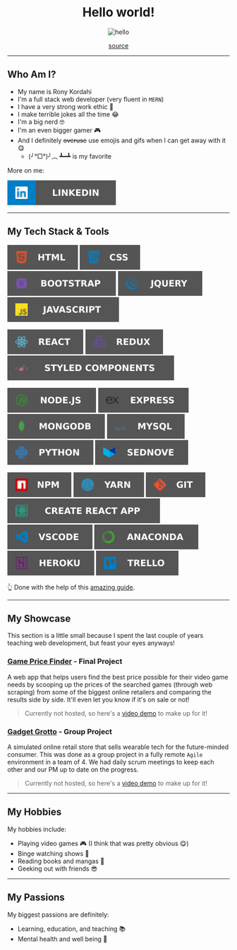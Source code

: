 <h1 align="center">Hello world!</h1>

<div align="center">
    <img src="http://www.reactiongifs.com/r/fgwv.gif" alt="hello" />
    <p><a href="https://giphy.com/gifs/hello-hi-wave-xT9IgG50Fb7Mi0prBC">source</a></p>
</div>

---

## Who Am I?

- My name is Rony Kordahi
- I'm a full stack web developer (very fluent in `MERN`)
- I have a very strong work ethic 💪
- I make terrible jokes all the time 😂
- I'm a big nerd 🤓
- I'm an even bigger gamer 🎮
- And I definitely ~~overuse~~ use emojis and gifs when I can get away with it 😋
    - (╯°□°)╯︵ ┻━┻ is my favorite

More on me:

<a href="https://www.linkedin.com/in/rony-kordahi/">![Linkedin](assets/linkedin.svg)</a>

---

## My Tech Stack & Tools

![HTML](assets/html.svg) ![CSS](assets/css.svg) ![Bootstrap](assets/bootstrap.svg) ![jQuery](assets/jquery.svg) ![JavaScript](assets/javascript.svg) 

![React](assets/react.svg) ![Redux](assets/redux.svg) ![Styled Components](assets/styled.svg) 

![Node](assets/node.svg) ![Express](assets/express.svg) ![MongoDB](assets/mongo.svg) ![MySQL](assets/mysql.svg) ![Python](assets/python.svg) ![Sednove](assets/sednove.svg)

![NPM](assets/npm.svg) ![Yarn](assets/yarn.svg) ![Git](assets/git.svg) ![Create React App](assets/create.svg) ![VSCode](assets/vscode.svg) ![Anaconda](assets/anaconda.svg) ![Heroku](assets/heroku.svg) ![Trello](assets/trello.svg)

👆 Done with the help of this [amazing guide](https://dev.to/tolentinoel/customized-tech-stack-badges-for-your-profile-1dpg).

---

## My Showcase

This section is a little small because I spent the last couple of years teaching web development, but feast your eyes anyways!

### [Game Price Finder](https://github.com/RonyKordahi/Game-Price-Finder) - Final Project

A web app that helps users find the best price possible for their video game needs by scooping up the prices of the searched games (through web scraping) from some of the biggest online retailers and comparing the results side by side. It'll even let you know if it's on sale or not!

> Currently not hosted, so here's a [video demo](https://www.youtube.com/watch?v=71gavBLoIIA) to make up for it!

### [Gadget Grotto](https://github.com/RonyKordahi/Gadget-Grotto) - Group Project

A simulated online retail store that sells wearable tech for the future-minded consumer. This was done as a group project in a fully remote `Agile` environment in a team of 4. We had daily scrum meetings to keep each other and our PM up to date on the progress.

> Currently not hosted, so here's a [video demo](https://www.youtube.com/watch?v=nNqmNt6C6_Q) to make up for it!

---

## My Hobbies

My hobbies include:

- Playing video games 🎮 (I think that was pretty obvious 😋)
- Binge watching shows 🍿
- Reading books and mangas 📖
- Geeking out with friends 😎

---

## My Passions

My biggest passions are definitely:

- Learning, education, and teaching 📚
- Mental health and well being 🧠